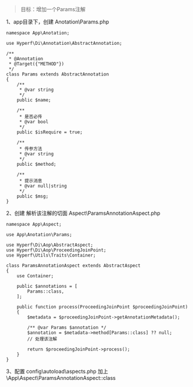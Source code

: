 > 目标：增加一个Params注解

1、app目录下，创建 Anotation\Params.php

```text
namespace App\Anotation;

use Hyperf\Di\Annotation\AbstractAnnotation;

/**
 * @Annotation
 * @Target({"METHOD"})
 */
class Params extends AbstractAnnotation
{
    /**
     * @var string
     */
    public $name;

    /**
     * 是否必传
     * @var bool
     */
    public $isRequire = true; 

    /**
     * 传参方法
     * @var string
     */
    public $method; 

    /**
     * 提示消息
     * @var null|string
     */
    public $msg; 
}
```

2、创建 解析该注解的切面 Aspect\ParamsAnnotationAspect.php

```text
namespace App\Aspect;

use App\Anotation\Params;

use Hyperf\Di\Aop\AbstractAspect;
use Hyperf\Di\Aop\ProceedingJoinPoint;
use Hyperf\Utils\Traits\Container;

class ParamsAnnotationAspect extends AbstractAspect
{
    use Container;

    public $annotations = [
        Params::class,
    ];

    public function process(ProceedingJoinPoint $proceedingJoinPoint)
    {
        $metadata = $proceedingJoinPoint->getAnnotationMetadata();

        /** @var Params $annotation */
        $annotation = $metadata->method[Params::class] ?? null;
        // 处理该注解

        return $proceedingJoinPoint->process();
    }
}
```

3、配置 config\autoload\aspects.php 加上 \App\Aspect\ParamsAnnotationAspect::class
